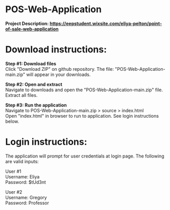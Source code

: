 # POS-Web-Application

**Project Description: https://eepstudent.wixsite.com/eliya-pelton/point-of-sale-web-application**


# Download instructions:
**Step #1: Download files**<br />
Click "Download ZIP" on github repository. The file: "POS-Web-Application-main.zip" will appear in your downloads.

**Step #2: Open and extract**<br />
Navigate to downloads and open the "POS-Web-Application-main.zip" file. Extract all files.

**Step #3: Run the application**<br />
Navigate to POS-Web-Application-main.zip > source > index.html<br />
Open "index.html" in browser to run to application. See login instructions below.


# Login instructions:
The application will prompt for user credentials at login page. The following are valid inputs:

User #1<br />
Username: Eliya<br />
Password: $tUd3nt

User #2<br />
Username: Gregory<br />
Password: Professor
